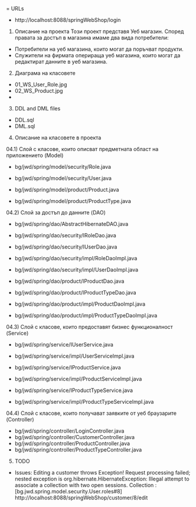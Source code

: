 = URLs
 - http://localhost:8088/springWebShop/login


01) Описание на проекта
Този проект представя Уеб магазин.
Според правата за достъп в магазина имаме два вида потребители:
 - Потребители на уеб магазина, които могат да поръчват продукти.
 - Служители на фирмата оперираща уеб магазина, които могат да редактират данните в уеб магазина. 


02) Диаграма на класовете
 - 01_WS_User_Role.jpg
 - 02_WS_Product.jpg
 - 

03) DDL and DML files
 - DDL.sql
 - DML.sql


04) Описание на класовете в проекта

04.1) Слой с класове, които описват предметната област на приложението (Model)
 - bg/jwd/spring/model/security/Role.java
 - bg/jwd/spring/model/security/User.java

 - bg/jwd/spring/model/product/Product.java
 - bg/jwd/spring/model/product/ProductType.java

04.2) Слой за достъп до данните (DAO)
 - bg/jwd/spring/dao/AbstractHibernateDAO.java

 - bg/jwd/spring/dao/security/IRoleDao.java
 - bg/jwd/spring/dao/security/IUserDao.java
 - bg/jwd/spring/dao/security/impl/RoleDaoImpl.java
 - bg/jwd/spring/dao/security/impl/UserDaoImpl.java

 - bg/jwd/spring/dao/product/IProductDao.java
 - bg/jwd/spring/dao/product/IProductTypeDao.java
 - bg/jwd/spring/dao/product/impl/ProductDaoImpl.java
 - bg/jwd/spring/dao/product/impl/ProductTypeDaoImpl.java

04.3) Слой с класове, които предоставят бизнес функционалност (Service)
 - bg/jwd/spring/service/IUserService.java
 - bg/jwd/spring/service/impl/UserServiceImpl.java

 - bg/jwd/spring/service/IProductService.java
 - bg/jwd/spring/service/impl/ProductServiceImpl.java
   
 - bg/jwd/spring/service/IProductTypeService.java
 - bg/jwd/spring/service/impl/ProductTypeServiceImpl.java

04.4) Слой с класове, които получават заявките от уеб брaузарите (Controller)
 - bg/jwd/spring/controller/LoginController.java
 - bg/jwd/spring/controller/CustomerController.java
 - bg/jwd/spring/controller/ProductController.java
 - bg/jwd/spring/controller/ProductTypeController.java


05) TODO
 - Issues: Editing a customer throws Exception!
   Request processing failed; nested exception is org.hibernate.HibernateException: Illegal attempt to associate a collection with two open sessions. Collection : [bg.jwd.spring.model.security.User.roles#8]
   http://localhost:8088/springWebShop/customer/8/edit
